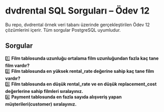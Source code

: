 # dvdrental SQL Sorguları – Ödev 12

Bu repo, dvdrental örnek veri tabanı üzerinde gerçekleştirilen Ödev 12 çözümlerini içerir. Tüm sorgular PostgreSQL uyumludur.

## Sorgular

1️⃣ **Film tablosunda uzunluğu ortalama film uzunluğundan fazla kaç tane film vardır?**  
2️⃣ **Film tablosunda en yüksek rental_rate değerine sahip kaç tane film vardır?**  
3️⃣ **Film tablosunda en düşük rental_rate ve en düşük replacement_cost değerlerine sahip filmleri sıralayınız.**  
4️⃣ **Payment tablosunda en fazla sayıda alışveriş yapan müşterileri(customer) sıralayınız.** 
